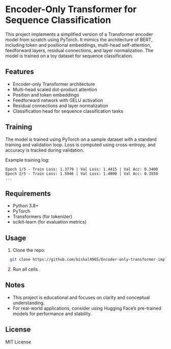 # Encoder-Only Transformer for Sequence Classification

This project implements a simplified version of a Transformer encoder model from scratch using PyTorch. It mimics the architecture of BERT, including token and positional embeddings, multi-head self-attention, feedforward layers, residual connections, and layer normalization. The model is trained on a toy dataset for sequence classification.

## Features

* Encoder-only Transformer architecture
* Multi-head scaled dot-product attention
* Position and token embeddings
* Feedforward network with GELU activation
* Residual connections and layer normalization
* Classification head for sequence classification tasks

## Training

The model is trained using PyTorch on a sample dataset with a standard training and validation loop. Loss is computed using cross-entropy, and accuracy is tracked during validation.

Example training log:

```
Epoch 1/5 - Train Loss: 1.3779 | Val Loss: 1.4415 | Val Acc: 0.3400
Epoch 2/5 - Train Loss: 1.5946 | Val Loss: 1.4800 | Val Acc: 0.3550
...
```

## Requirements

* Python 3.8+
* PyTorch
* Transformers (for tokenizer)
* scikit-learn (for evaluation metrics)


## Usage

1. Clone the repo:
  ```bash
    git clone https://github.com/bishal4965/Encoder-only-transformer-implementation-in-pytorch.git
  ```
2. Run all cells

## Notes

* This project is educational and focuses on clarity and conceptual understanding.
* For real-world applications, consider using Hugging Face’s pre-trained models for performance and stability.

## License

MIT License

